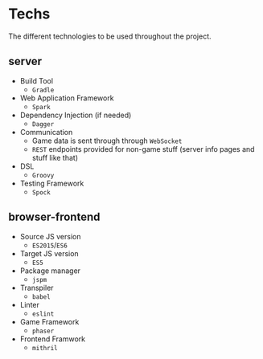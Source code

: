 # Techs

The different technologies to be used throughout the project.

## server
* Build Tool
    * `Gradle`
* Web Application Framework
    * `Spark`
* Dependency Injection (if needed)
    * `Dagger`
* Communication
    * Game data is sent through through `WebSocket`
    * `REST` endpoints provided for non-game stuff (server info pages and stuff like that)
* DSL
    * `Groovy`
* Testing Framework
    * `Spock`

## browser-frontend
* Source JS version
    * `ES2015`/`ES6`
* Target JS version
    * `ES5`
* Package manager
    * `jspm`
* Transpiler
    * `babel`
* Linter
    * `eslint`
* Game Framework
    * `phaser`
* Frontend Framwork
    * `mithril`
